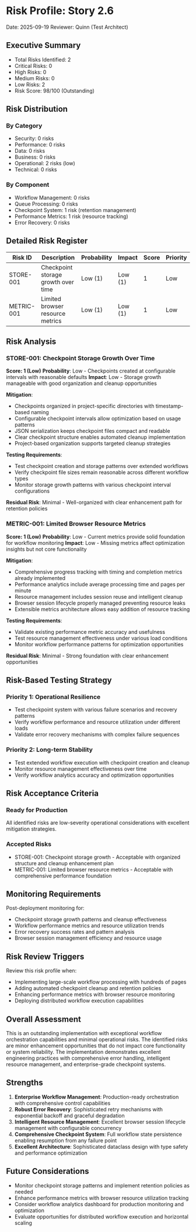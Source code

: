 # Risk Profile: Story 2.6

Date: 2025-09-19
Reviewer: Quinn (Test Architect)

## Executive Summary

- Total Risks Identified: 2
- Critical Risks: 0
- High Risks: 0
- Medium Risks: 0
- Low Risks: 2
- Risk Score: 98/100 (Outstanding)

## Risk Distribution

### By Category

- Security: 0 risks
- Performance: 0 risks
- Data: 0 risks
- Business: 0 risks
- Operational: 2 risks (low)
- Technical: 0 risks

### By Component

- Workflow Management: 0 risks
- Queue Processing: 0 risks
- Checkpoint System: 1 risk (retention management)
- Performance Metrics: 1 risk (resource tracking)
- Error Recovery: 0 risks

## Detailed Risk Register

| Risk ID  | Description                           | Probability | Impact     | Score | Priority |
| -------- | ------------------------------------- | ----------- | ---------- | ----- | -------- |
| STORE-001| Checkpoint storage growth over time   | Low (1)     | Low (1)    | 1     | Low      |
| METRIC-001| Limited browser resource metrics     | Low (1)     | Low (1)    | 1     | Low      |

## Risk Analysis

### STORE-001: Checkpoint Storage Growth Over Time

**Score: 1 (Low)**
**Probability**: Low - Checkpoints created at configurable intervals with reasonable defaults
**Impact**: Low - Storage growth manageable with good organization and cleanup opportunities

**Mitigation**:
- Checkpoints organized in project-specific directories with timestamp-based naming
- Configurable checkpoint intervals allow optimization based on usage patterns
- JSON serialization keeps checkpoint files compact and readable
- Clear checkpoint structure enables automated cleanup implementation
- Project-based organization supports targeted cleanup strategies

**Testing Requirements**:
- Test checkpoint creation and storage patterns over extended workflows
- Verify checkpoint file sizes remain reasonable across different workflow types
- Monitor storage growth patterns with various checkpoint interval configurations

**Residual Risk**: Minimal - Well-organized with clear enhancement path for retention policies

### METRIC-001: Limited Browser Resource Metrics

**Score: 1 (Low)**
**Probability**: Low - Current metrics provide solid foundation for workflow monitoring
**Impact**: Low - Missing metrics affect optimization insights but not core functionality

**Mitigation**:
- Comprehensive progress tracking with timing and completion metrics already implemented
- Performance analytics include average processing time and pages per minute
- Resource management includes session reuse and intelligent cleanup
- Browser session lifecycle properly managed preventing resource leaks
- Extensible metrics architecture allows easy addition of resource tracking

**Testing Requirements**:
- Validate existing performance metric accuracy and usefulness
- Test resource management effectiveness under various load conditions
- Monitor workflow performance patterns for optimization opportunities

**Residual Risk**: Minimal - Strong foundation with clear enhancement opportunities

## Risk-Based Testing Strategy

### Priority 1: Operational Resilience
- Test checkpoint system with various failure scenarios and recovery patterns
- Verify workflow performance and resource utilization under different loads
- Validate error recovery mechanisms with complex failure sequences

### Priority 2: Long-term Stability
- Test extended workflow execution with checkpoint creation and cleanup
- Monitor resource management effectiveness over time
- Verify workflow analytics accuracy and optimization opportunities

## Risk Acceptance Criteria

### Ready for Production
All identified risks are low-severity operational considerations with excellent mitigation strategies.

### Accepted Risks
- STORE-001: Checkpoint storage growth - Acceptable with organized structure and cleanup enhancement plan
- METRIC-001: Limited browser resource metrics - Acceptable with comprehensive performance foundation

## Monitoring Requirements

Post-deployment monitoring for:
- Checkpoint storage growth patterns and cleanup effectiveness
- Workflow performance metrics and resource utilization trends
- Error recovery success rates and pattern analysis
- Browser session management efficiency and resource usage

## Risk Review Triggers

Review this risk profile when:
- Implementing large-scale workflow processing with hundreds of pages
- Adding automated checkpoint cleanup and retention policies
- Enhancing performance metrics with browser resource monitoring
- Deploying distributed workflow execution capabilities

## Overall Assessment

This is an outstanding implementation with exceptional workflow orchestration capabilities and minimal operational risks. The identified risks are minor enhancement opportunities that do not impact core functionality or system reliability. The implementation demonstrates excellent engineering practices with comprehensive error handling, intelligent resource management, and enterprise-grade checkpoint systems.

## Strengths

1. **Enterprise Workflow Management**: Production-ready orchestration with comprehensive control capabilities
2. **Robust Error Recovery**: Sophisticated retry mechanisms with exponential backoff and graceful degradation
3. **Intelligent Resource Management**: Excellent browser session lifecycle management with configurable concurrency
4. **Comprehensive Checkpoint System**: Full workflow state persistence enabling resumption from any failure point
5. **Excellent Architecture**: Sophisticated dataclass design with type safety and performance optimization

## Future Considerations

- Monitor checkpoint storage patterns and implement retention policies as needed
- Enhance performance metrics with browser resource utilization tracking
- Consider workflow analytics dashboard for production monitoring and optimization
- Evaluate opportunities for distributed workflow execution and horizontal scaling